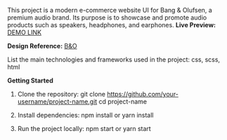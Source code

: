 This project is a modern e-commerce website UI for Bang & Olufsen, a premium audio brand. Its purpose is to showcase and promote audio products such as speakers, headphones, and earphones. 
**Live Preview:** [DEMO LINK](https://anastasia22422.github.io/Landing-Page/)

**Design Reference:** [B&O](https://www.figma.com/file/DtkQmQ797hk0nI4KfMi2Uq/BOSE-New-Version?type=design&node-id=6817-212&t=ZTV6Gl8NzaWkJ4FK-0) 

List the main technologies and frameworks used in the project: css, scss, html

**Getting Started**
1. Clone the repository:
git clone https://github.com/your-username/project-name.git
cd project-name

2. Install dependencies:
npm install or yarn install

3. Run the project locally:
npm start or yarn start
